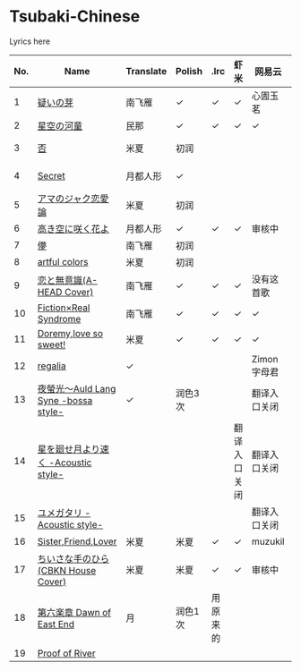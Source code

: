 # Tsubaki-Chinese
Lyrics here

|No.|Name|Translate|Polish|.lrc|虾米|网易云|PostScript|
|-|-|-|-|-|-|-|-|
|1|<a href="https://www.xiami.com/song/xNfNISa5834?spm=a1z1s.3521865.23309997.1.nApNnD">疑いの芽</a>|南飞雁|✓|✓|✓|心圊玉茗||
|2|<a href="https://www.xiami.com/song/mQB8ys830d1?spm=a1z1s.3521865.23309997.1.V72iqd">星空の河童</a>|民那|✓|✓|✓|✓||
|3|<a href="https://www.xiami.com/song/xNfNIWc8e3d?spm=a1z1s.6659513.0.0.husPBk">否</a>|米夏|初润||||虾米没有lrc||
|4|<a href="https://www.xiami.com/song/mSuOUu85cea?spm=a1z1s.6659513.0.0.18QF4k">Secret</a>|月都人形|✓||||虾米没有lrc|
|5|<a href="https://www.xiami.com/song/mSuOUx79ce4?spm=a1z1s.6659513.0.0.HfCj9t">アマのジャク恋愛論</a>|米夏|初润||||虾米没有lrc|
|6|<a href="https://www.xiami.com/song/JAVfOj1f59f?spm=a1z1s.6659513.0.0.KePann">高き空に咲く花よ</a>|月都人形|✓|✓|✓|审核中||
|7|<a href="https://www.xiami.com/song/mQU1kE73a91?spm=a1z1s.3521865.23309997.1.5a2huc">儚</a>|南飞雁|初润|||||
|8|<a href="https://www.xiami.com/song/mQ98156756e?spm=a1z1s.3521865.23309997.21.0DIqLC">artful colors</a>|米夏|初润|||||
|9|<a href="https://www.xiami.com/song/xLA842b6740?spm=a1z1s.3521865.23309997.1.p8xnJD">恋と無意識(A-HEAD Cover)</a>|南飞雁|✓|✓|✓|没有这首歌||
|10|<a href="https://www.xiami.com/song/xN01Jvccccc?spm=a1z1s.3521865.23309997.1.8O5pP8">Fiction×Real Syndrome</a>|南飞雁|✓|✓|✓|✓||
|11|<a href="https://www.xiami.com/song/xNfNJac8ef8?spm=a1z1s.3521865.23309997.1.YUSzDe">Doremy,love so sweet!</a>|米夏|✓|✓|✓|✓||
|12|<a href="https://www.xiami.com/song/JCBLwb223b5?spm=a1z1s.6659513.0.0.0YEmzF">regalia</a>|✓||||Zimon字母君|撞了|
|13|<a href="https://www.xiami.com/song/xLzilba1f16?spm=a1z1s.6659513.0.0.bvj5cg">夜螢光～Auld Lang Syne -bossa style-</a>|✓|润色3次|||翻译入口关闭||
|14|<a href="https://www.xiami.com/song/mQEjw27c048?spm=a1z1s.6659513.0.0.Efdt1S">星を廻せ月より速く -Acoustic style-</a>||||翻译入口关闭|翻译入口关闭||
|15|<a href="https://www.xiami.com/song/bf01d1x2d336?spm=a1z1s.6659513.0.0.E1rZuk">ユメガタリ -Acoustic style-</a>|||||翻译入口关闭||
|16|<a href="https://www.xiami.com/song/U7Jk4d2bc7b?spm=a1z1s.3521865.23309997.13.3ZNFxd">Sister,Friend,Lover</a>|米夏|米夏|✓|✓|muzukil||
|17|<a href="https://www.xiami.com/song/xLxKYC15cf9?spm=a1z1s.3521865.23309997.1.TGEDmV">ちいさな手のひら (CBKN House Cover)</a>|米夏|米夏|✓|✓|审核中||
|18|<a href="https://www.xiami.com/song/mQ87gS4ce4e?spm=a1z1s.3521865.23309997.1.EsGqFB">第六楽章 Dawn of East End</a>|月|润色1次|用原来的||||
|19|<a href="https://www.xiami.com/song/8FZLpGf359c?spm=a1z1s.3521865.23309997.1.v2fGbO">Proof of River</a>|||||||

